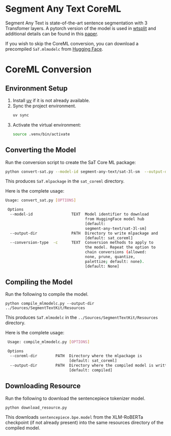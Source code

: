 # Segment Any Text CoreML
Segment Any Text is state-of-the-art sentence segmentation with 3 Transfomer layers. A pytorch version of the model is used in [wtsplit](https://github.com/segment-any-text/wtpsplit) and additional details can be found in this [paper](https://arxiv.org/abs/2406.16678).

If you wish to skip the CoreML conversion, you can download a precompiled `SaT.mlmodelc` from [Hugging Face](https://huggingface.co/smdesai/SaT).

# CoreML Conversion

## Environment Setup

1. Install [uv](https://github.com/astral-sh/uv) if it is not already available.
2. Sync the project environment.
   ```bash
   uv sync
   ```
3. Activate the virtual environment:
   ```bash
   source .venv/bin/activate
   ```

## Converting the Model

Run the conversion script to create the SaT Core ML package:

```bash
python convert-sat.py --model-id segment-any-text/sat-3l-sm  --output-dir sat_coreml
```

This produces `SaT.mlpackage` in the `sat_coreml` directory.

Here is the complete usage:
```bash
Usage: convert_sat.py [OPTIONS]

 Options
  --model-id                 TEXT  Model identifier to download
                                   from HuggingFace model hub
                                   [default:
                                   segment-any-text/sat-3l-sm]
  --output-dir               PATH  Directory to write mlpackage and
                                   [default: sat_coreml]
  --conversion-type  -c      TEXT  Conversion methods to apply to
                                   the model. Repeat the option to
                                   chain conversions (allowed:
                                   none, prune, quantize,
                                   palettize; default: none).
                                   [default: None]
```

## Compiling the Model

Run the following to compile the model.
```bashr
python compile_mlmodelc.py --output-dir ../Sources/SegmentTextKit/Resources
```

This produces `SaT.mlmodelc` in the `../Sources/SegmentTextKit/Resources` directory.

Here is the complete usage:
```bash
 Usage: compile_mlmodelc.py [OPTIONS]

 Options
  --coreml-dir        PATH  Directory where the mlpackage is
                            [default: sat_coreml]
  --output-dir        PATH  Directory where the compiled model is written
                            [default: compiled]
```

## Downloading Resource

Run the following to download the sentencepiece tokenizer model.
```bash
python download_resource.py
```

This downloads `sentencepiece.bpe.model` from the XLM-RoBERTa checkpoint (if not already present) into the same resources directory of the compiled model.

